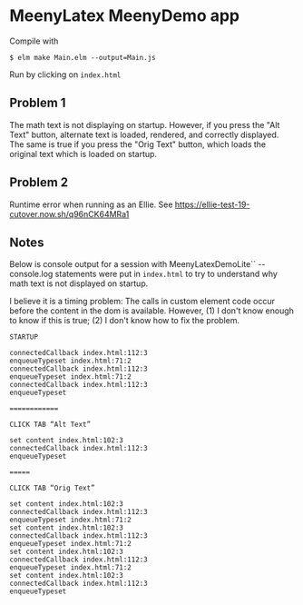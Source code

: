 MeenyLatex MeenyDemo app
========================

Compile with

```
$ elm make Main.elm --output=Main.js
```

Run by clicking on `index.html`


Problem 1
---------

The math text is not displaying on startup. However,
if you press the "Alt Text" button, alternate text
is loaded, rendered, and correctly displayed.  The
same is true if you press the "Orig Text" button, 
which loads the original text which is loaded on 
startup.

Problem 2
---------

Runtime error when running as an Ellie.  See
https://ellie-test-19-cutover.now.sh/q96nCK64MRa1


Notes
-----
Below is console output for a session with
MeenyLatexDemoLite`` -- console.log
statements were put in `index.html` to try to 
understand why math text is not displayed on startup.

I believe it is a timing problem: The calls
in custom element code occur before the 
content in the dom is available.  However,
(1) I don't know enough to know if this is 
true; (2) I don't know how to fix the problem.

```
STARTUP

connectedCallback index.html:112:3 
enqueueTypeset index.html:71:2 
connectedCallback index.html:112:3 
enqueueTypeset index.html:71:2 
connectedCallback index.html:112:3 
enqueueTypeset

============

CLICK TAB “Alt Text”

set content index.html:102:3 
connectedCallback index.html:112:3 
enqueueTypeset

=====

CLICK TAB “Orig Text”

set content index.html:102:3 
connectedCallback index.html:112:3 
enqueueTypeset index.html:71:2 
set content index.html:102:3 
connectedCallback index.html:112:3 
enqueueTypeset index.html:71:2 
set content index.html:102:3 
connectedCallback index.html:112:3 
enqueueTypeset index.html:71:2 
set content index.html:102:3 
connectedCallback index.html:112:3 
enqueueTypeset
```